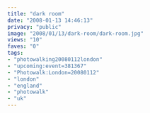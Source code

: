 ```yaml
---
title: "dark room"
date: "2008-01-13 14:46:13"
privacy: "public"
image: "2008/01/13/dark-room/dark-room.jpg"
views: "10"
faves: "0"
tags:
- "photowalking20080112london"
- "upcoming:event=381367"
- "Photowalk:London=20080112"
- "london"
- "england"
- "photowalk"
- "uk"
---
```


